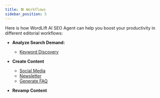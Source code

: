 ```yaml
---
title: 🛠️ Workflows
sidebar_position: 5
---
```


Here is how WordLift AI SEO Agent can help you boost your productivity in different editorial workflows:

- **Analyze Search Demand:**
    - [Keyword Discovery](./workflows/keyword-discovery.md)
      
- **Create Content**
    - [Social Media](./workflows/create-social-media-posts.md)
    - [Newsletter](./workflows/ideas-for-newsletters.md)
    - [Generate FAQ](./workflows/faq.md)
      
- **Revamp Content**
